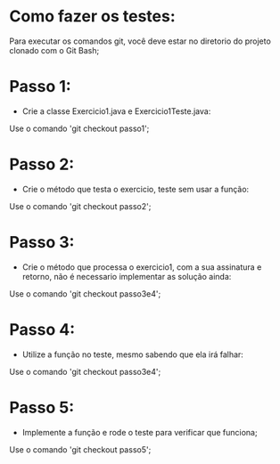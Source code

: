   
# Como fazer os testes:

Para executar os comandos git, você deve estar no diretorio do projeto clonado com o Git Bash;

# Passo 1:
- Crie a classe Exercicio1.java e Exercicio1Teste.java:

Use o comando 'git checkout passo1';

# Passo 2:
- Crie o método que testa o exercicio, teste sem usar a função:

Use o comando 'git checkout passo2';

# Passo 3:
- Crie o método que processa o exercicio1, com a sua assinatura e retorno, não é necessario implementar as solução ainda:

Use o comando 'git checkout passo3e4';

# Passo 4:
- Utilize a função no teste, mesmo sabendo que ela irá falhar:

Use o comando 'git checkout passo3e4';

# Passo 5:
- Implemente a função e rode o teste para verificar que funciona;

Use o comando 'git checkout passo5';
